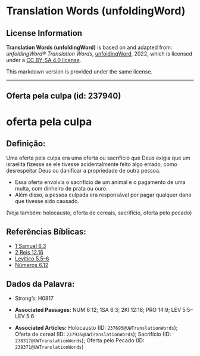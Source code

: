 # Translation Words (unfoldingWord)

## License Information

**Translation Words (unfoldingWord)** is based on and adapted from: _unfoldingWord® Translation Words_, [unfoldingWord](https://unfoldingword.org/utw), 2022, which is licensed under a [CC BY-SA 4.0 license](https://creativecommons.org/licenses/by-sa/4.0/legalcode.en).

This markdown version is provided under the same license.



--------------------------------

## Oferta pela culpa (id: 237940)

oferta pela culpa
=================

Definição:
----------

Uma oferta pela culpa era uma oferta ou sacrifício que Deus exigia que um israelita fizesse se ele tivesse acidentalmente feito algo errado, como desrespeitar Deus ou danificar a propriedade de outra pessoa.

* Essa oferta envolvia o sacrifício de um animal e o pagamento de uma multa, com dinheiro de prata ou ouro.
* Além disso, a pessoa culpada era responsável por pagar qualquer dano que tivesse sido causado.

(Veja também: holocausto, oferta de cereais, sacrifício, oferta pelo pecado)

Referências Bíblicas:
---------------------

* [1 Samuel 6\.3](https://ref.ly/1Sam6:3)
* [2 Reis 12\.16](https://ref.ly/2Kgs12:16)
* [Levítico 5\.5–6](https://ref.ly/Lev5:5-Lev5:6)
* [Números 6\.12](https://ref.ly/Num6:12)

Dados da Palavra:
-----------------

* Strong’s: H0817

* **Associated Passages:** NUM 6:12; 1SA 6:3; 2KI 12:16; PRO 14:9; LEV 5:5–LEV 5:6
* **Associated Articles:** Holocausto (ID: `237695@UWTranslationWords`); Oferta de cereal (ID: `237935@UWTranslationWords`); Sacrifício (ID: `238317@UWTranslationWords`); Oferta pelo Pecado (ID: `238371@UWTranslationWords`)

